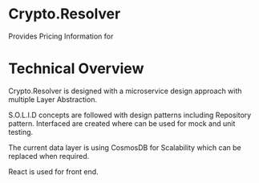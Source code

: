 # Crypto.Resolver
Provides Pricing Information for 

# Technical Overview
Crypto.Resolver is designed with a microservice design approach with multiple Layer Abstraction.

S.O.L.I.D concepts are followed with design patterns including Repository pattern.
Interfaced are created where can be used for mock and unit testing.

The current data layer is using CosmosDB for Scalability which can be replaced when required.

React is used for front end.


